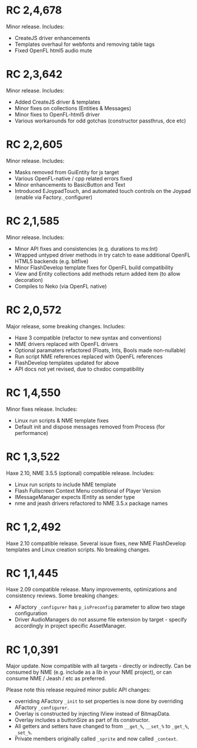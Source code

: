 # RC 2,4,678 #

Minor release.  Includes:

  * CreateJS driver enhancements
  * Templates overhaul for webfonts and removing table tags
  * Fixed OpenFL html5 audio mute


# RC 2,3,642 #

Minor release.  Includes:

  * Added CreateJS driver & templates
  * Minor fixes on collections (Entities & Messages)
  * Minor fixes to OpenFL-html5 driver
  * Various workarounds for odd gotchas (constructor passthrus, dce etc)


# RC 2,2,605 #

Minor release.  Includes:

  * Masks removed from GuiEntity for js target
  * Various OpenFL-native / cpp related errors fixed
  * Minor enhancements to BasicButton and Text
  * Introduced EJoypadTouch, and automated touch controls on the Joypad (enable via Factory.`_`configurer)


# RC 2,1,585 #

Minor release.  Includes:

  * Minor API fixes and consistencies (e.g. durations to ms:Int)
  * Wrapped untyped driver methods in try catch to ease additional OpenFL HTML5 backends (e.g. bitfive)
  * Minor FlashDevelop template fixes for OpenFL build compatibility
  * View and Entity collections add methods return added item (to allow decoration)
  * Compiles to Neko (via OpenFL native)


# RC 2,0,572 #

Major release, some breaking changes.  Includes:

  * Haxe 3 compatible (refactor to new syntax and conventions)
  * NME drivers replaced with OpenFL drivers
  * Optional paramaters refactored (Floats, Ints, Bools made non-nullable)
  * Run script NME references replaced with OpenFL references
  * FlashDevelop templates updated for above
  * API docs not yet revised, due to chxdoc compatibility


# RC 1,4,550 #

Minor fixes release.  Includes:

  * Linux run scripts & NME template fixes
  * Default init and dispose messages removed from Process (for performance)


# RC 1,3,522 #

Haxe 2.10, NME 3.5.5 (optional) compatible release.  Includes:

  * Linux run scripts to include NME template
  * Flash Fullscreen Context Menu conditional of Player Version
  * IMessageManager expects IEntity as sender type
  * nme and jeash drivers refactored to NME 3.5.x package names


# RC 1,2,492 #

Haxe 2.10 compatible release.  Several issue fixes, new NME FlashDevelop templates and Linux creation scripts.  No breaking changes.


# RC 1,1,445 #

Haxe 2.09 compatible release.  Many improvements, optimizations and consistency reviews.  Some breaking changes:

  * AFactory `_configurer` has `p_isPreconfig` parameter to allow two stage configuration
  * Driver AudioManagers do not assume file extension by target - specify accordingly in project specific AssetManager.


# RC 1,0,391 #

Major update.  Now compatible with all targets - directly or indirectly.  Can be consumed by NME (e.g. include as a lib in your NME project), or can consume NME / Jeash / etc as preferred.

Please note this release required minor public API changes:

  * overriding AFactory `_init` to set properties is now done by overriding AFactory `_configurer`.
  * Overlay is constructed by injecting IView instead of BitmapData.
  * Overlay includes a buttonSize as part of its constructor.
  * All getters and setters have changed to from `__get_%`, `__set_%` to `_get_%`, `_set_%`.
  * Private members originally called `_sprite` and now called `_context`.